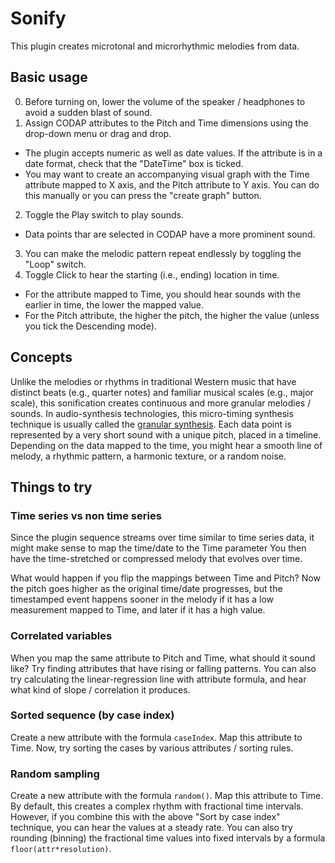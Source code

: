 # Sonify
This plugin creates microtonal and microrhythmic melodies from data.

## Basic usage
0. Before turning on, lower the volume of the speaker / headphones to avoid a sudden blast of sound.
1. Assign CODAP attributes to the Pitch and Time dimensions using the drop-down menu or drag and drop.
- The plugin accepts numeric as well as date values. If the attribute is in a date format, check that the "DateTime" box is ticked.
- You may want to create an accompanying visual graph with the Time attribute mapped to X axis, and the Pitch attribute to Y axis. You can do this manually or you can press the "create graph" button.
2. Toggle the Play switch to play sounds. 
- Data points thar are selected in CODAP have a more prominent sound.
3. You can make the melodic pattern repeat endlessly by toggling the "Loop" switch. 
4. Toggle Click to hear the starting (i.e., ending) location in time.
- For the attribute mapped to Time, you should hear sounds with the earlier in time, the lower the mapped value.
- For the Pitch attribute, the higher the pitch, the higher the value (unless you tick the Descending mode).

## Concepts
Unlike the melodies or rhythms in traditional Western music that have distinct 
beats (e.g., quarter notes) and familiar musical scales (e.g., major scale), 
this sonification creates continuous and more granular melodies / sounds. 
In audio-synthesis technologies, this micro-timing synthesis technique is 
usually called the [granular synthesis](http://granularsynthesis.com/guide.php). 
Each data point is represented by a very short sound with a unique pitch, 
placed in a timeline. Depending on the data mapped to the time, 
you might hear a smooth line of melody, a rhythmic pattern, a harmonic texture, 
or a random noise.

## Things to try
### Time series vs non time series
Since the plugin sequence streams over time similar to time series data, 
it might make sense to map the time/date to the Time parameter 
You then have the time-stretched or compressed melody that evolves over time.

What would happen if you flip the mappings between Time and Pitch? 
Now the pitch goes higher as the original time/date progresses, 
but the timestamped event happens sooner in the melody if it has a low 
measurement mapped to Time, and later if it has a high value.

### Correlated variables
When you map the same attribute to Pitch and Time, what should it sound like? 
Try finding attributes that have rising or falling patterns. 
You can also try calculating the linear-regression line with attribute formula, 
and hear what kind of slope / correlation it produces.

### Sorted sequence (by case index)
Create a new attribute with the formula `caseIndex`. 
Map this attribute to Time. 
Now, try sorting the cases by various attributes / sorting rules.

### Random sampling
Create a new attribute with the formula `random()`. 
Map this attribute to Time. By default, 
this creates a complex rhythm with fractional time intervals. 
However, if you combine this with the above "Sort by case index" technique, 
you can hear the values at a steady rate. 
You can also try rounding (binning) the fractional time values into fixed 
intervals by a formula `floor(attr*resolution)`.
